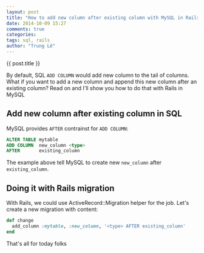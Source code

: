 ```yaml
---
layout: post
title: "How to add new column after existing column with MySQL in Rails?"
date: 2014-10-09 15:27
comments: true
categories:
tags: sql, rails
author: "Trung Lê"
---
```


{{ post.title }}

By default, SQL `ADD COLUMN` would add new column to the tail of columns. What if you
want to add a new column and append this new column after an existing column? Read on
and I'll show you how to do that with Rails in MySQL

<!--more-->

## Add new column after existing column in SQL

MySQL provides `AFTER` contrainst for `ADD COLUMN`:

```sql
ALTER TABLE mytable
ADD COLUMN  new_column <type>
AFTER       existing_column
```

The example above tell MySQL to create new `new_column` after `existing_column`.

## Doing it with Rails migration

With Rails, we could use ActiveRecord::Migration helper for the job. Let's create
a new migration with content:


```ruby
def change
  add_column :mytable, :new_column, '<type> AFTER existing_column'
end
```

That's all for today folks